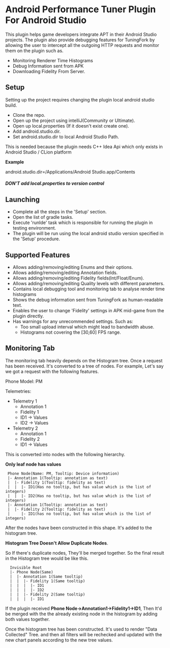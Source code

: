 # Android Performance Tuner Plugin For Android Studio

This plugin helps game developers integrate APT in their Android Studio projects.
 The plugin also provide debugging features for TuningFork by allowing the user to
 intercept all the outgoing HTTP requests and monitor them on the plugin such as.

 * Monitoring Renderer Time Histograms
 * Debug Information sent from APK
 * Downloading Fidelity From Server.

## Setup
Setting up the project requires changing the plugin local android studio build.
* Clone the repo.
* Open up the project using intelliJ(Community or Ultimate).
* Open up local.properties (If it doesn't exist create one).
* Add android.studio.dir.
* Set android.studio.dir to local Android Studio Path.

This is needed because the plugin needs C++ Idea Api which only exists in Android Studio
/ CLion platform

**Example**

android.studio.dir=/Applications/Android Studio.app/Contents

##### DON'T add local.properties to version control

## Launching
* Complete all the steps in the 'Setup' section.
* Open the list of gradle tasks.
* Execute 'runIde' task which is responsible for running the plugin in testing environment.
* The plugin will be run using the local android studio version specified in the 'Setup' procedure.

## Supported Features

* Allows adding/removing/editing Enums and their options.
* Allows adding/removing/editing Annotation fields.
* Allows adding/removing/editing Fidelity fields(Int/Float/Enum).
* Allows adding/removing/editing Quality levels with different parameters.
* Contains local debugging tool and monitoring tab to analyse render time histograms
* Shows the debug information sent from TuningFork as human-readable text.
* Enables the user to change 'Fidelity' settings in APK mid-game from the plugin directly.
* Has warnings for any unrecommended settings. Such as:
    * Too small upload interval which might lead to bandwidth abuse.
    * Histograms not covering the [30,60] FPS range.

## Monitoring Tab

The monitoring tab heavily depends on the Histogram tree. Once a request has been received.
It's converted to a tree of nodes. For example, Let's say we got a request with the following
features.

Phone Model: PM

Telemetries:
* Telemetry 1
    * Annotation 1
    * Fidelity 1
    * ID1 -> Values
    * ID2 -> Values
* Telemetry 2
    * Annotation 1
    * Fidelity 2
    * ID1 -> Values

This is converted into nodes with the following hierarchy.

__Only leaf node has values__
 ```
  Phone Node(Name: PM, Tooltip: Device information)
  |- Annotation 1(Tooltip: annotation as text)
  |  |- Fidelity 1(Tooltip: fidelity as text)
  |  |  |- ID1(Has no tooltip, but has value which is the list of integers)
  |  |  |- ID2(Has no tooltip, but has value which is the list of integers)
  |- Annotation 1(Tooltip: annotation as text)
  |  |- Fidelity 2(Tooltip: fidelity as text)
  |     |- ID1(has no tooltip, but has value which is the list of integers)
  ```
After the nodes have been constructed in this shape. It's added to the histogram tree.

__Histogram Tree Doesn't Allow Duplicate Nodes__.

So If there's duplicate nodes, They'll be merged together. So the final result in the Histogram tree
would be like this.
```
  Invisible Root
  |- Phone Node(Same)
  |  |- Annotation 1(Same tooltip)
  |  |  |- Fidelity 1(Same tooltip)
  |  |  |  |- ID1
  |  |  |  |- ID2
  |  |  |- Fidelity 2(Same tooltip)
  |  |  |  |- ID1
```
If the plugin received __Phone Node->Annotation1->Fidelity1->ID1__, Then It'd be merged with the
the already existing node in the histogram by adding both values together.

Once the histogram tree has been constructed. It's used to render "Data Collected" Tree.
and then all filters will be rechecked and updated with the new chart panels according to the new 
tree values.